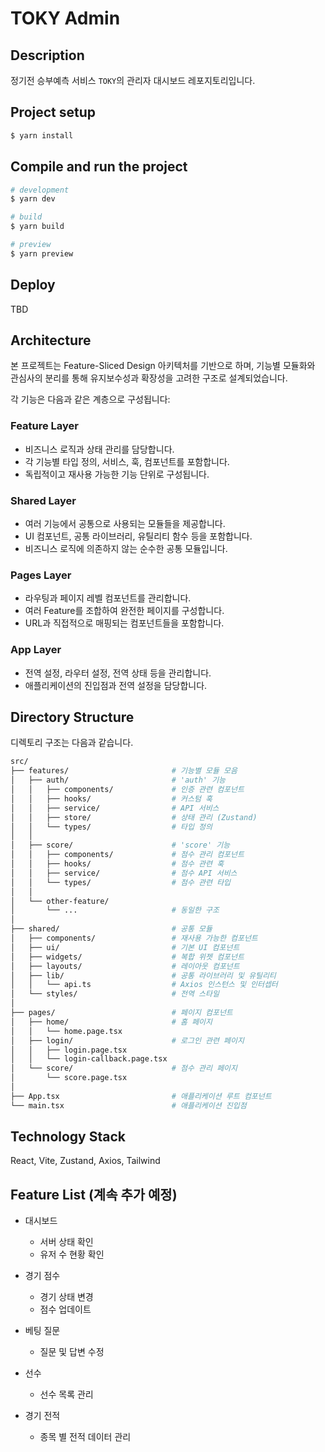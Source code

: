 # TOKY Admin

## Description
정기전 승부예측 서비스 `TOKY`의 관리자 대시보드 레포지토리입니다.

## Project setup

```bash
$ yarn install
```

## Compile and run the project

```bash
# development
$ yarn dev

# build
$ yarn build

# preview
$ yarn preview
```

## Deploy

TBD

## Architecture

본 프로젝트는 Feature-Sliced Design 아키텍처를 기반으로 하며, 기능별 모듈화와 관심사의 분리를 통해 유지보수성과 확장성을 고려한 구조로 설계되었습니다.

각 기능은 다음과 같은 계층으로 구성됩니다:

### Feature Layer
- 비즈니스 로직과 상태 관리를 담당합니다.
- 각 기능별 타입 정의, 서비스, 훅, 컴포넌트를 포함합니다.
- 독립적이고 재사용 가능한 기능 단위로 구성됩니다.

### Shared Layer  
- 여러 기능에서 공통으로 사용되는 모듈들을 제공합니다.
- UI 컴포넌트, 공통 라이브러리, 유틸리티 함수 등을 포함합니다.
- 비즈니스 로직에 의존하지 않는 순수한 공통 모듈입니다.

### Pages Layer
- 라우팅과 페이지 레벨 컴포넌트를 관리합니다.
- 여러 Feature를 조합하여 완전한 페이지를 구성합니다.
- URL과 직접적으로 매핑되는 컴포넌트들을 포함합니다.

### App Layer
- 전역 설정, 라우터 설정, 전역 상태 등을 관리합니다.
- 애플리케이션의 진입점과 전역 설정을 담당합니다.

## Directory Structure

디렉토리 구조는 다음과 같습니다.

```bash
src/
├── features/                       # 기능별 모듈 모음
│   ├── auth/                       # 'auth' 기능
│   │   ├── components/             # 인증 관련 컴포넌트
│   │   ├── hooks/                  # 커스텀 훅
│   │   ├── service/                # API 서비스
│   │   ├── store/                  # 상태 관리 (Zustand)
│   │   └── types/                  # 타입 정의
│   │
│   ├── score/                      # 'score' 기능
│   │   ├── components/             # 점수 관리 컴포넌트
│   │   ├── hooks/                  # 점수 관련 훅
│   │   ├── service/                # 점수 API 서비스
│   │   └── types/                  # 점수 관련 타입
│   │
│   └── other-feature/
│       └── ...                     # 동일한 구조
│
├── shared/                         # 공통 모듈
│   ├── components/                 # 재사용 가능한 컴포넌트
│   ├── ui/                         # 기본 UI 컴포넌트
│   ├── widgets/                    # 복합 위젯 컴포넌트
│   ├── layouts/                    # 레이아웃 컴포넌트
│   ├── lib/                        # 공통 라이브러리 및 유틸리티
│   │   └── api.ts                  # Axios 인스턴스 및 인터셉터
│   └── styles/                     # 전역 스타일
│
├── pages/                          # 페이지 컴포넌트
│   ├── home/                       # 홈 페이지
│   │   └── home.page.tsx
│   ├── login/                      # 로그인 관련 페이지
│   │   ├── login.page.tsx
│   │   └── login-callback.page.tsx
│   └── score/                      # 점수 관리 페이지
│       └── score.page.tsx
│
├── App.tsx                         # 애플리케이션 루트 컴포넌트
└── main.tsx                        # 애플리케이션 진입점
```


## Technology Stack

React, Vite, Zustand, Axios, Tailwind


## Feature List (계속 추가 예정)

- 대시보드
  - 서버 상태 확인
  - 유저 수 현황 확인

- 경기 점수
  - 경기 상태 변경
  - 점수 업데이트

- 베팅 질문
  - 질문 및 답변 수정

- 선수
  - 선수 목록 관리

- 경기 전적
  - 종목 별 전적 데이터 관리
